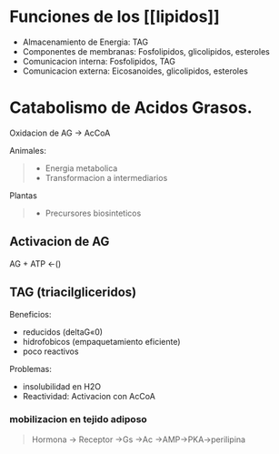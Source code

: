 # Funciones de los [[lipidos]]

- Almacenamiento de Energia: TAG
- Componentes de membranas: Fosfolipidos, glicolipidos, esteroles
- Comunicacion interna: Fosfolipidos, TAG
- Comunicacion externa: Eicosanoides, glicolipidos, esteroles

# Catabolismo de Acidos Grasos.

Oxidacion de AG → AcCoA

Animales:

> -   Energia metabolica
> -   Transformacion a intermediarios

Plantas

> -   Precursores biosinteticos

## Activacion de AG
AG + ATP ←()
## TAG (triacilgliceridos)

Beneficios:

- reducidos (deltaG«0)
- hidrofobicos (empaquetamiento eficiente)
- poco reactivos

Problemas:

- insolubilidad en H2O
- Reactividad: Activacion con AcCoA

### mobilizacion en tejido adiposo
>Hormona → Receptor →Gs →Ac →AMP→PKA→perilipina

